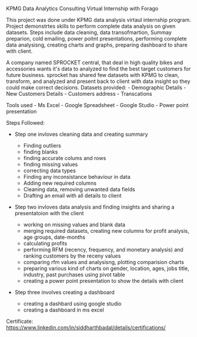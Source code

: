KPMG Data Analytics Consulting Virtual Internship with Forago

This project was done under KPMG data analysis virtaul internship program. Project demonstrtes skills to perform complete data analysis on given datasets. Steps include data cleaning, data transofmartion, Summay preparion, cold emailing, power poitnt presentations, performing complete data analysisng, creating charts and graphs, preparing dashboard to share with client.

A company named SPROCKET central, that deal in high quality bikes and accessories wants it's data to analyzed to find the best target customers for future business. sprocket has shared few datasets with KPMG to clean, transform, and analyzed and present back to client with data insight so they could make correct decisions. Datasets provided: - Demographic Details - New Customers Details - Customers address - Transcations

Tools used - Ms Excel - Google Spreadsheet - Google Studio - Power point presentation

Steps Followed:

-	Step one invloves cleaning data and creating summary
	- Finding outliers
	- finding blanks
	- finding accurate colums and rows
	- finding missing values
	- correcting data types
	- Finding any inconsistance behaviour in data
	- Adding new required columns
	- Cleaning data, removing unwanted data fields
	- Drafting an email with all details to client
	
-	Step two invloves data analysis and finding insights and sharing a presentatoion with the client 
	- working on missing values and blank data
	- merging required datasets, creating new columns for profit analysis, age groups, date-months
	- calculating profits
	- performing RFM (recency, frequency, and monetary analysis) and ranking  customers by the receny values
	- comparing rfm values and analysisng, plotting comparision charts
	- preparing various kind of charts on gender, location, ages, jobs title, industry, past purchases using pivot table
	- creating a power point presentation to show the details with client
	
- Step three involves creating a dashboard
	-	creating a dashbard using google studio
	- creating a dashboard in ms excel

Certificate: https://www.linkedin.com/in/siddharthbadal/details/certifications/
